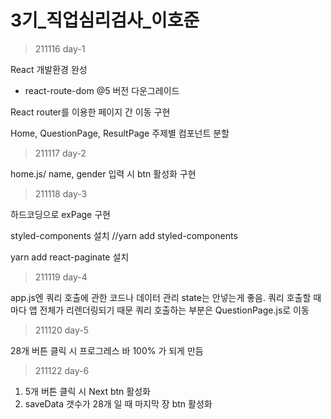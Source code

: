 # 3기_직업심리검사_이호준

> 211116 day-1

React 개발환경 완성
- react-route-dom @5 버전 다운그레이드

React router를 이용한 페이지 간 이동 구현

Home, QuestionPage, ResultPage 주제별 컴포넌트 분할

> 211117 day-2

home.js/ name, gender 입력 시 btn 활성화 구현

> 211118 day-3

하드코딩으로 exPage 구현

styled-components 설치
//yarn add styled-components

yarn add react-paginate 설치


> 211119 day-4

app.js엔 쿼리 호출에 관한 코드나 데이터 관리 state는 안넣는게 좋음. 
쿼리 호출할 때마다 앱 전체가 리렌더링되기 때문
쿼리 호출하는 부분은 QuestionPage.js로 이동


> 211120 day-5

28개 버튼 클릭 시 프로그레스 바 100% 가 되게 만듬

> 211122 day-6

1. 5개 버튼 클릭 시 Next btn 활성화
2. saveData 갯수가 28개 일 때 마지막 장 btn 활성화